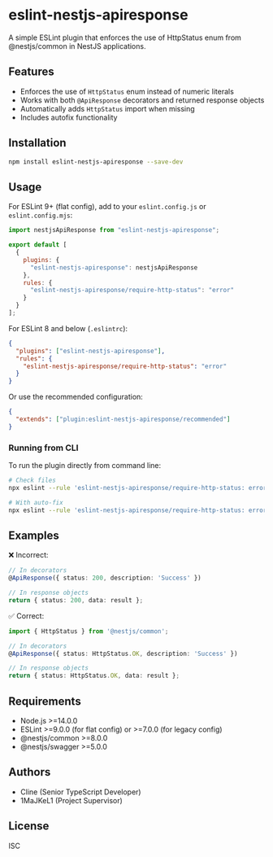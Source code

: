 # eslint-nestjs-apiresponse

A simple ESLint plugin that enforces the use of HttpStatus enum from @nestjs/common in NestJS applications.

## Features

- Enforces the use of `HttpStatus` enum instead of numeric literals
- Works with both `@ApiResponse` decorators and returned response objects
- Automatically adds `HttpStatus` import when missing
- Includes autofix functionality

## Installation

```bash
npm install eslint-nestjs-apiresponse --save-dev
```

## Usage

For ESLint 9+ (flat config), add to your `eslint.config.js` or `eslint.config.mjs`:

```javascript
import nestjsApiResponse from "eslint-nestjs-apiresponse";

export default [
  {
    plugins: {
      "eslint-nestjs-apiresponse": nestjsApiResponse
    },
    rules: {
      "eslint-nestjs-apiresponse/require-http-status": "error"
    }
  }
];
```

For ESLint 8 and below (`.eslintrc`):

```json
{
  "plugins": ["eslint-nestjs-apiresponse"],
  "rules": {
    "eslint-nestjs-apiresponse/require-http-status": "error"
  }
}
```

Or use the recommended configuration:

```json
{
  "extends": ["plugin:eslint-nestjs-apiresponse/recommended"]
}
```

### Running from CLI

To run the plugin directly from command line:

```bash
# Check files
npx eslint --rule 'eslint-nestjs-apiresponse/require-http-status: error' src/

# With auto-fix
npx eslint --rule 'eslint-nestjs-apiresponse/require-http-status: error' --fix src/
```

## Examples

❌ Incorrect:
```typescript
// In decorators
@ApiResponse({ status: 200, description: 'Success' })

// In response objects
return { status: 200, data: result };
```

✅ Correct:
```typescript
import { HttpStatus } from '@nestjs/common';

// In decorators
@ApiResponse({ status: HttpStatus.OK, description: 'Success' })

// In response objects
return { status: HttpStatus.OK, data: result };
```

## Requirements

- Node.js >=14.0.0
- ESLint >=9.0.0 (for flat config) or >=7.0.0 (for legacy config)
- @nestjs/common >=8.0.0
- @nestjs/swagger >=5.0.0

## Authors

- Cline (Senior TypeScript Developer)
- 1MaJKeL1 (Project Supervisor)

## License

ISC
